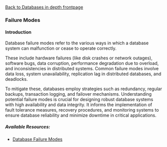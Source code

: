 [Back to Databases in depth frontpage](./index.md)

### Failure Modes

#### Introduction

Database failure modes refer to the various ways in which a database system can malfunction or cease to operate correctly.

These include hardware failures (like disk crashes or network outages), software bugs, data corruption, performance degradation due to overload, and inconsistencies in distributed systems. Common failure modes involve data loss, system unavailability, replication lag in distributed databases, and deadlocks.

To mitigate these, databases employ strategies such as redundancy, regular backups, transaction logging, and failover mechanisms. Understanding potential failure modes is crucial for designing robust database systems with high availability and data integrity. It informs the implementation of fault tolerance measures, recovery procedures, and monitoring systems to ensure database reliability and minimize downtime in critical applications.

##### Available Resources:

- [Database Failure Modes](https://ieeexplore.ieee.org/document/7107294/)
